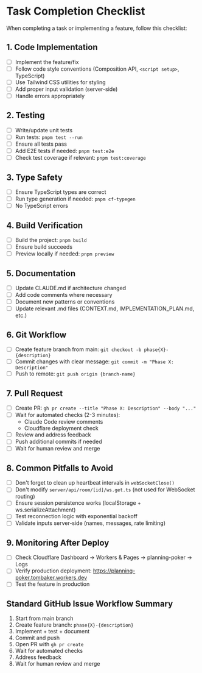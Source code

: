 # Task Completion Checklist

When completing a task or implementing a feature, follow this checklist:

## 1. Code Implementation
- [ ] Implement the feature/fix
- [ ] Follow code style conventions (Composition API, `<script setup>`, TypeScript)
- [ ] Use Tailwind CSS utilities for styling
- [ ] Add proper input validation (server-side)
- [ ] Handle errors appropriately

## 2. Testing
- [ ] Write/update unit tests
- [ ] Run tests: `pnpm test --run`
- [ ] Ensure all tests pass
- [ ] Add E2E tests if needed: `pnpm test:e2e`
- [ ] Check test coverage if relevant: `pnpm test:coverage`

## 3. Type Safety
- [ ] Ensure TypeScript types are correct
- [ ] Run type generation if needed: `pnpm cf-typegen`
- [ ] No TypeScript errors

## 4. Build Verification
- [ ] Build the project: `pnpm build`
- [ ] Ensure build succeeds
- [ ] Preview locally if needed: `pnpm preview`

## 5. Documentation
- [ ] Update CLAUDE.md if architecture changed
- [ ] Add code comments where necessary
- [ ] Document new patterns or conventions
- [ ] Update relevant .md files (CONTEXT.md, IMPLEMENTATION_PLAN.md, etc.)

## 6. Git Workflow
- [ ] Create feature branch from main: `git checkout -b phase{X}-{description}`
- [ ] Commit changes with clear message: `git commit -m "Phase X: Description"`
- [ ] Push to remote: `git push origin {branch-name}`

## 7. Pull Request
- [ ] Create PR: `gh pr create --title "Phase X: Description" --body "..."`
- [ ] Wait for automated checks (2-3 minutes):
  - Claude Code review comments
  - Cloudflare deployment check
- [ ] Review and address feedback
- [ ] Push additional commits if needed
- [ ] Wait for human review and merge

## 8. Common Pitfalls to Avoid
- [ ] Don't forget to clean up heartbeat intervals in `webSocketClose()`
- [ ] Don't modify `server/api/room/[id]/ws.get.ts` (not used for WebSocket routing)
- [ ] Ensure session persistence works (localStorage + ws.serializeAttachment)
- [ ] Test reconnection logic with exponential backoff
- [ ] Validate inputs server-side (names, messages, rate limiting)

## 9. Monitoring After Deploy
- [ ] Check Cloudflare Dashboard → Workers & Pages → planning-poker → Logs
- [ ] Verify production deployment: https://planning-poker.tombaker.workers.dev
- [ ] Test the feature in production

## Standard GitHub Issue Workflow Summary
1. Start from main branch
2. Create feature branch: `phase{X}-{description}`
3. Implement + test + document
4. Commit and push
5. Open PR with `gh pr create`
6. Wait for automated checks
7. Address feedback
8. Wait for human review and merge
